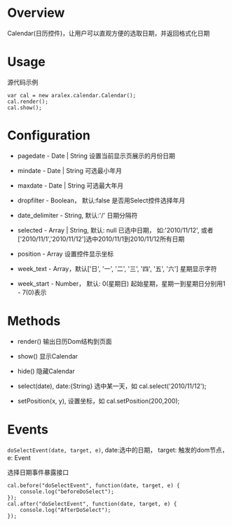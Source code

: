 Overview
========

Calendar(日历控件)，让用户可以直观方便的选取日期，并返回格式化日期

Usage
======

源代码示例

    var cal = new aralex.calendar.Calendar();
    cal.render();
    cal.show();

Configuration
=============

*   pagedate - Date | String
    设置当前显示页展示的月份日期

*   mindate - Date | String
    可选最小年月

*   maxdate - Date | String
    可选最大年月

*   dropfilter - Boolean， 默认:false
    是否用Select控件选择年月

*   date_delimiter - String, 默认:'/'
    日期分隔符

*   selected - Array | String, 默认: null
    已选中日期， 如:'2010/11/12', 或者['2010/11/1','2010/11/12']选中2010/11/1到2010/11/12所有日期

*   position - Array
    设置控件显示坐标

*   week_text - Array，默认['日', '一', '二', '三', '四', '五', '六']
    星期显示字符

*   week_start - Number， 默认: 0(星期日)
    起始星期，星期一到星期日分别用1 - 7(0)表示

Methods
=======

*   render()
    输出日历Dom结构到页面

*   show()
    显示Calendar

*   hide()
    隐藏Calendar

*   select(date), date:{String}
    选中某一天，如 cal.select('2010/11/12');

*   setPosition(x, y),
    设置坐标，如 cal.setPosition(200,200);

Events
======

`doSelectEvent(date, target, e)`, date:选中的日期， target: 触发的dom节点， e: Event

选择日期事件暴露接口

    cal.before("doSelectEvent", function(date, target, e) {
        console.log("beforeDoSelect");
    });
    cal.after("doSelectEvent", function(date, target, e) {
        console.log("AfterDoSelect");
    });
